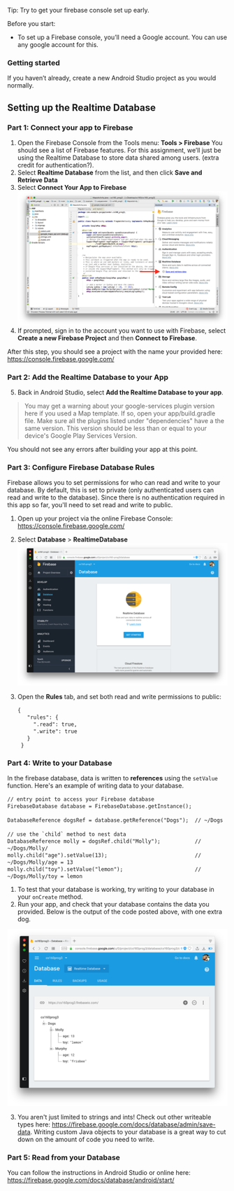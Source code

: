Tip: Try to get your firebase console set up early. 


Before you start:
- To set up a Firebase console, you’ll need a Google account. You can use any google account for this.

### Getting started 
If you haven’t already, create a new Android Studio project as you would normally. 

## Setting up the Realtime Database
### Part 1: Connect your app to Firebase

1. Open the Firebase Console from the Tools menu: **Tools > Firebase** You should see a list of Firebase features. For this assignment, we’ll just be using the Realtime Database to store data shared among users. (extra credit for authentication?).
2. Select **Realtime Database** from the list, and then click **Save and Retrieve Data**
3. Select **Connect Your App to Firebase**
![](img/connect.png)
4. If prompted, sign in to the account you want to use with Firebase, select **Create a new Firebase Project** and then **Connect to Firebase**.

After this step, you should see a project with the name your provided here:  https://console.firebase.google.com/

### Part 2: Add the Realtime Database to your App
5. Back in Android Studio, select **Add the Realtime Database to your app**. 

> You may get a warning about your google-services plugin version here if you used a Map template. If so, open your app/build.gradle file. Make sure all the plugins listed under "dependencies" have a the same version. This version should be less than or equal to your device's Google Play Services Version.

You should not see any errors after building your app at this point. 

### Part 3: Configure Firebase Database Rules
Firebase allows you to set permissions for who can read and write to your database. By default, this is set to private (only authenticated users can read and write to the database). Since there is no authentication required in this app so far, you'll need to set read and write to public.
1. Open up your project via the online Firebase Console: https://console.firebase.google.com/
2. Select **Database** > **RealtimeDatabase** 
![](img/database.png)
3. Open the **Rules** tab, and set both read and write permissions to public:
     
       {
          "rules": {
            ".read": true,
            ".write": true
          }
        }

### Part 4: Write to your Database
In the firebase database, data is written to **references** using the `setValue` function. Here's an example of writing data to your database. 

    // entry point to access your Firebase database
    FirebaseDatabase database = FirebaseDatabase.getInstance();

    DatabaseReference dogsRef = database.getReference("Dogs");  // ~/Dogs
    
    // use the `child` method to nest data
    DatabaseReference molly = dogsRef.child("Molly");           // ~/Dogs/Molly/
    molly.child("age").setValue(13);                            // ~/Dogs/Molly/age = 13
    molly.child("toy").setValue("lemon");                       // ~/Dogs/Molly/toy = lemon


1. To test that your database is working, try writing to your database in your `onCreate` method.
2. Run your app, and check that your database contains the data you provided. Below is the output of the code posted above, with one extra dog.

![](img/write_example1.png)

3. You aren't just limited to strings and ints! Check out other writeable types here: https://firebase.google.com/docs/database/admin/save-data. Writing custom Java objects to your database is a great way to cut down on the amount of code you need to write. 

### Part 5: Read from your Database





You can follow the instructions in Android Studio or online here: https://firebase.google.com/docs/database/android/start/
